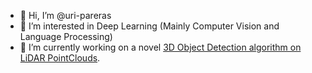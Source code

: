 - 👋 Hi, I’m @uri-pareras
- 👀 I’m interested in Deep Learning (Mainly Computer Vision and Language Processing)
- 🌱 I’m currently working on a novel [3D Object Detection algorithm on LiDAR PointClouds](https://github.com/imatge-upc/3D-Object-Pose-Detection.git).

<!---
uri-pareras/uri-pareras is a ✨ special ✨ repository because its `README.md` (this file) appears on your GitHub profile.
You can click the Preview link to take a look at your changes.
--->
